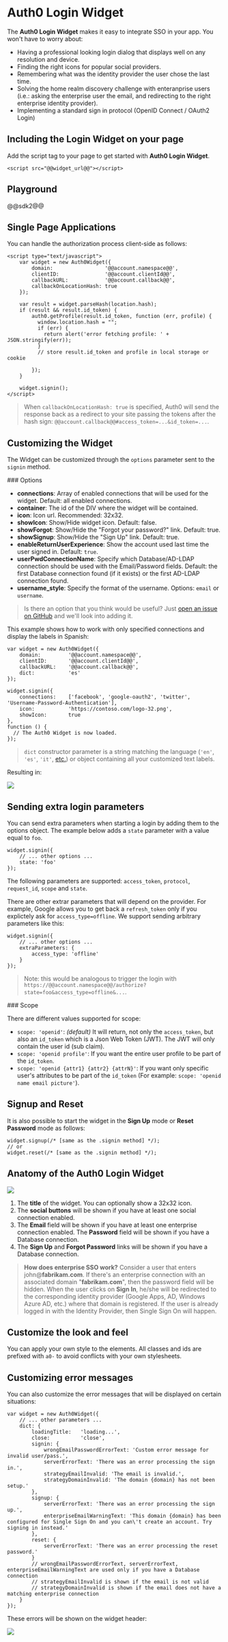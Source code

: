# Auth0 Login Widget

The __Auth0 Login Widget__ makes it easy to integrate SSO in your app. You won't have to worry about:

* Having a professional looking login dialog that displays well on any resolution and device.
* Finding the right icons for popular social providers.
* Remembering what was the identity provider the user chose the last time.
* Solving the home realm discovery challenge with enteranprise users (i.e.: asking the enterprise user the email, and redirecting to the right enterprise identity provider).
* Implementing a standard sign in protocol (OpenID Connect / OAuth2 Login)

## Including the Login Widget on your page
Add the script tag to your page to get started with __Auth0 Login Widget__.

    <script src="@@widget_url@@"></script>

## Playground

@@sdk2@@

## Single Page Applications

You can handle the authorization process client-side as follows:

    <script type="text/javascript">
        var widget = new Auth0Widget({
            domain:                 '@@account.namespace@@',
            clientID:               '@@account.clientId@@', 
            callbackURL:            '@@account.callback@@',
            callbackOnLocationHash: true
        });

        var result = widget.parseHash(location.hash);
        if (result && result.id_token) {
            auth0.getProfile(result.id_token, function (err, profile) {
              window.location.hash = "";
              if (err) {
                return alert('error fetching profile: ' + JSON.stringify(err));
              }
              // store result.id_token and profile in local storage or cookie
                
            });
        }
        
        widget.signin();
    </script>

> When `callbackOnLocationHash: true` is specified, Auth0 will send the response back as a redirect to your site passing the tokens after the hash sign: `@@account.callback@@#access_token=...&id_token=...`.

## Customizing the Widget

The Widget can be customized through the `options` parameter sent to the `signin` method.

### Options

* __connections__: Array of enabled connections that will be used for the widget. Default: all enabled connections.
* __container__: The id of the DIV where the widget will be contained.
* __icon__: Icon url. Recommended: 32x32.
* __showIcon__: Show/Hide widget icon. Default: false.
* __showForgot__: Show/Hide the "Forgot your password?" link. Default: true.
* __showSignup__: Show/Hide the "Sign Up" link. Default: true.
* __enableReturnUserExperience__: Show the account used last time the user signed in. Default: `true`.
* __userPwdConnectionName__: Specify which Database/AD-LDAP connection should be used with the Email/Password fields. Default: the first Database connection found (if it exists) or the first AD-LDAP connection found.
* __username_style__: Specify the format of the username. Options: `email` or `username`.

> Is there an option that you think would be useful? Just <a target="_blank" href="https://github.com/auth0/widget/issues">open an issue on GitHub</a> and we'll look into adding it.

This example shows how to work with only specified connections and display the labels in Spanish:
    
    var widget = new Auth0Widget({
        domain:         '@@account.namespace@@',
        clientID:       '@@account.clientId@@', 
        callbackURL:    '@@account.callback@@',
        dict:           'es'
    });

    widget.signin({
        connections:    ['facebook', 'google-oauth2', 'twitter', 'Username-Password-Authentication'],
        icon:           'https://contoso.com/logo-32.png',
        showIcon:       true
    },
    function () {
      // The Auth0 Widget is now loaded.
    });

> `dict` constructor parameter is a string matching the language (`'en'`, `'es'`, `'it'`, <a target="_new" href="https://github.com/auth0/widget/tree/master/i18n">etc.</a>) or object containing all your customized text labels.

Resulting in:

![](https://i.cloudup.com/eE_1a3byo7.png)

## Sending extra login parameters

You can send extra parameters when starting a login by adding them to the options object. The example below adds a `state` parameter with a value equal to `foo`.

    widget.signin({
        // ... other options ... 
        state: 'foo'
    });

The following parameters are supported: `access_token`, `protocol`, `request_id`, `scope` and `state`.

There are other extrar parameters that will depend on the provider. For example, Google allows you to get back a `refresh_token` only if you explictely ask for `access_type=offline`. We support sending arbitrary parameters like this:

    widget.signin({
        // ... other options ... 
        extraParameters: {
            access_type: 'offline'
        }
    });

> Note: this would be analogous to trigger the login with `https://@@account.namespace@@/authorize?state=foo&access_type=offline&...`.

### Scope

There are different values supported for scope:

* `scope: 'openid'`: _(default)_ It will return, not only the `access_token`, but also an `id_token` which is a Json Web Token (JWT). The JWT will only contain the user id (sub claim).
* `scope: 'openid profile'`: If you want the entire user profile to be part of the `id_token`.
* `scope: 'openid {attr1} {attr2} {attrN}'`: If you want only specific user's attributes to be part of the `id_token` (For example: `scope: 'openid name email picture'`).

## Signup and Reset

It is also possible to start the widget in the **Sign Up** mode or **Reset Password** mode as follows:

    widget.signup(/* [same as the .signin method] */);
    // or
    widget.reset(/* [same as the .signin method] */);

## Anatomy of the Auth0 Login Widget

![](https://i.cloudup.com/y2iG3mE8Ll.png)

1. The __title__ of the widget. You can optionally show a 32x32 icon.
2. The __social buttons__ will be shown if you have at least one social connection enabled.
3. The __Email__ field will be shown if you have at least one enterprise connection enabled. The __Password__ field will be shown if you have a Database connection. 
4. The __Sign Up__ and __Forgot Password__ links will be shown if you have a Database connection. 

> **How does enterprise SSO work?** Consider a user that enters john@**fabrikam.com**. If there's an enterprise connection with an associated domain "**fabrikam.com**", then the password field will be hidden. When the user clicks on __Sign In__, he/she will be redirected to the corresponding identity provider (Google Apps, AD, Windows Azure AD, etc.) where that domain is registered. If the user is already logged in with the Identity Provider, then Single Sign On will happen.

## Customize the look and feel

You can apply your own style to the elements. All classes and ids are prefixed with `a0-` to avoid conflicts with your own stylesheets.

## Customizing error messages

You can also customize the error messages that will be displayed on certain situations:

    var widget = new Auth0Widget({
        // ... other parameters ... 
        dict: {
            loadingTitle:   'loading...',
            close:          'close',
            signin: {
                wrongEmailPasswordErrorText: 'Custom error message for invalid user/pass.',
                serverErrorText: 'There was an error processing the sign in.',
                strategyEmailInvalid: 'The email is invalid.',
                strategyDomainInvalid: 'The domain {domain} has not been setup.'
            },
            signup: {
                serverErrorText: 'There was an error processing the sign up.',
                enterpriseEmailWarningText: 'This domain {domain} has been configured for Single Sign On and you can\'t create an account. Try signing in instead.'
            },
            reset: {
                serverErrorText: 'There was an error processing the reset password.'
            }
            // wrongEmailPasswordErrorText, serverErrorText, enterpriseEmailWarningText are used only if you have a Database connection
            // strategyEmailInvalid is shown if the email is not valid
            // strategyDomainInvalid is shown if the email does not have a matching enterprise connection
        }
    });

These errors will be shown on the widget header:

![](img/widget-error.png)

